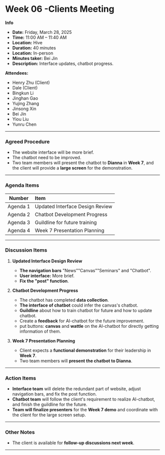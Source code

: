 #  Week 06 -Clients Meeting

**Info**
- **Date:** Friday, March 28, 2025
- **Time:** 11:00 AM – 11:40 AM
- **Location:** Hive
- **Duration:** 40 minutes
- **Location:** In-person
- **Minutes taker:** Bei Jin
- **Description:** Interface updates, chatbot progress.

**Attendees:**
- Henry Zhu (Client)
- Dale (Client)
- Bingkun Li
- Jinghan Gao
- Yujing Zhang
- Jinsong Xin
- Bei Jin
- Yiou Liu
- Yunru Chen

---

### **Agreed Procedure**
- The website interface will be more brief.
- The chatbot need to be improved.
- Two team members will present the chatbot to **Dianna** in **Week 7**, and the client will provide a **large screen** for the demonstration.

---

### **Agenda Items**

|  Number  | Item                               |  
|:--------:|:----------------------------------|  
| Agenda 1 | Updated Interface Design Review   |  
| Agenda 2 | Chatbot Development Progress      |  
| Agenda 3 | Guildline for future training     |  
| Agenda 4 | Week 7 Presentation Planning      |  

---

### **Discussion Items**

1. **Updated Interface Design Review**
   - **The navigation bars** "News""Canvas""Seminars" and "Chatbot".
   - **User interface:** More brief.
   - **Fix the "post" function**.
   


2. **Chatbot Development Progress**
   - The chatbot has completed **data collection**.
   - **The interface of chatbot** could infer the canvas's chatbot.
   - **Guildline** about how to train chatbot for future and how to update chatbot.
   - Create a **feedback** for AI-chatbot for the future improvement.
   - put buttons: **canvas** and **wattle** on the AI-chatbot for directly getting information of them.


3. **Week 7 Presentation Planning**
   - Client expects a **functional demonstration** for their leadership in **Week 7**.
   - Two team members will **present the chatbot to Dianna**.


---

### **Action Items**
- **Interface team** will delete the redundant part of website, adjust navigation bars, and fix the post function.
- **Chatbot team** will follow the client's requirement to realize AI-chatbot, and finish the guildline for the future.
- **Team will finalize presenters** for the **Week 7 demo** and coordinate with the client for the large screen setup.

---

### **Other Notes**
- The client is available for **follow-up discussions next week**.

---

